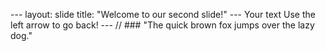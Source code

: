 --- layout: slide title: "Welcome to our second slide!" --- Your text Use the left arrow to go back!
--- // ### "The quick brown fox jumps over the lazy dog."
